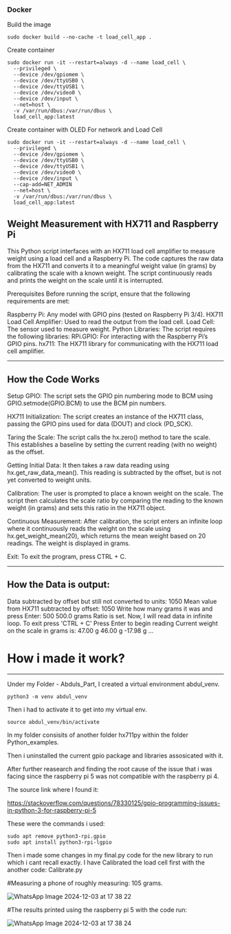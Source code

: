 ### Docker

Build the image
```
sudo docker build --no-cache -t load_cell_app .
```

Create container

```
sudo docker run -it --restart=always -d --name load_cell \
  --privileged \
  --device /dev/gpiomem \
  --device /dev/ttyUSB0 \
  --device /dev/ttyUSB1 \
  --device /dev/video0 \
  --device /dev/input \
  --net=host \
  -v /var/run/dbus:/var/run/dbus \
  load_cell_app:latest
  ```

 Create container with OLED For network and Load Cell

```
sudo docker run -it --restart=always -d --name load_cell \
  --privileged \
  --device /dev/gpiomem \
  --device /dev/ttyUSB0 \
  --device /dev/ttyUSB1 \
  --device /dev/video0 \
  --device /dev/input \
  --cap-add=NET_ADMIN
  --net=host \
  -v /var/run/dbus:/var/run/dbus \
  load_cell_app:latest
  ``` 




Weight Measurement with HX711 and Raspberry Pi
----------------------------------------------
This Python script interfaces with an HX711 load cell amplifier to measure weight using a load cell and a Raspberry Pi. The code captures the raw data from the HX711 and converts it to a meaningful weight value (in grams) by calibrating the scale with a known weight. The script continuously reads and prints the weight on the scale until it is interrupted.

Prerequisites
Before running the script, ensure that the following requirements are met:

Raspberry Pi: Any model with GPIO pins (tested on Raspberry Pi 3/4).
HX711 Load Cell Amplifier: Used to read the output from the load cell.
Load Cell: The sensor used to measure weight.
Python Libraries: The script requires the following libraries:
RPi.GPIO: For interacting with the Raspberry Pi’s GPIO pins.
hx711: The HX711 library for communicating with the HX711 load cell amplifier.

*****************************************************

How the Code Works
------------------
Setup GPIO: The script sets the GPIO pin numbering mode to BCM using GPIO.setmode(GPIO.BCM) to use the BCM pin numbers.

HX711 Initialization: The script creates an instance of the HX711 class, passing the GPIO pins used for data (DOUT) and clock (PD_SCK).

Taring the Scale: The script calls the hx.zero() method to tare the scale. This establishes a baseline by setting the current reading (with no weight) as the offset.

Getting Initial Data: It then takes a raw data reading using hx.get_raw_data_mean(). This reading is subtracted by the offset, but is not yet converted to weight units.

Calibration: The user is prompted to place a known weight on the scale. The script then calculates the scale ratio by comparing the reading to the known weight (in grams) and sets this ratio in the HX711 object.

Continuous Measurement: After calibration, the script enters an infinite loop where it continuously reads the weight on the scale using hx.get_weight_mean(20), which returns the mean weight based on 20 readings. The weight is displayed in grams.

Exit: To exit the program, press CTRL + C.


***********************************************************************

How the Data is output:
------------------------

Data subtracted by offset but still not converted to units: 1050
Mean value from HX711 subtracted by offset: 1050
Write how many grams it was and press Enter: 500
500.0 grams
Ratio is set.
Now, I will read data in infinite loop. To exit press 'CTRL + C'
Press Enter to begin reading
Current weight on the scale in grams is:
47.00 g
46.00 g
-17.98 g
...


# How i made it work?
-------------------

Under my Folder - Abduls_Part, I created a virtual environment abdul_venv.

```
python3 -m venv abdul_venv
```

Then i had to activate it to get into my virtual env.

```
source abdul_venv/bin/activate
```

In my folder consisits of another folder hx711py within the folder Python_examples.

Then i uninstalled the current gpio package and libraries assosicated with it.

After further reasearch and finding the root cause of the issue that i was facing since the raspberry pi 5 was not compatible with the raspberry pi 4.

The source link where I found it:

https://stackoverflow.com/questions/78330125/gpio-programming-issues-in-python-3-for-raspberry-pi-5


These were the commands i used: 

```
sudo apt remove python3-rpi.gpio 
sudo apt install python3-rpi-lgpio
```

Then i made some changes in my final.py code for the new library to run which i cant recall exactly. I have Calibrated the load cell first with the another code: Calibrate.py

#Measuring a phone of roughly measuring: 105 grams.


![WhatsApp Image 2024-12-03 at 17 38 22](https://github.com/user-attachments/assets/58bde09b-2df8-4f40-9f05-66eedec4ced3)


#The results printed using the raspberry pi 5 with the code run:

    
![WhatsApp Image 2024-12-03 at 17 38 24](https://github.com/user-attachments/assets/cece2b5d-bf6b-4571-acca-53bccbd0d6d8)


